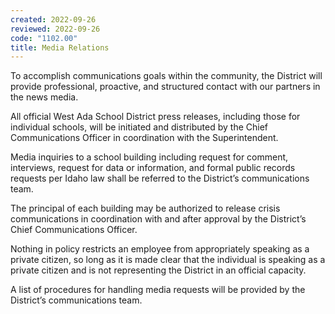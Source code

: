 ```yaml
---
created: 2022-09-26
reviewed: 2022-09-26
code: "1102.00"
title: Media Relations
---
```


To accomplish communications goals within the community, the District will provide professional, proactive, and structured contact with our partners in the news media.

All official West Ada School District press releases, including those for individual schools, will be initiated and distributed by the Chief Communications Officer in coordination with the Superintendent.

Media inquiries to a school building including request for comment, interviews, request for data or information, and formal public records requests per Idaho law shall be referred to the District’s communications team.

The principal of each building may be authorized to release crisis communications in coordination with and after approval by the District’s Chief Communications Officer.

Nothing in policy restricts an employee from appropriately speaking as a private citizen, so long as it is made clear that the individual is speaking as a private citizen and is not representing the District in an official capacity.

A list of procedures for handling media requests will be provided by the District’s communications team.

